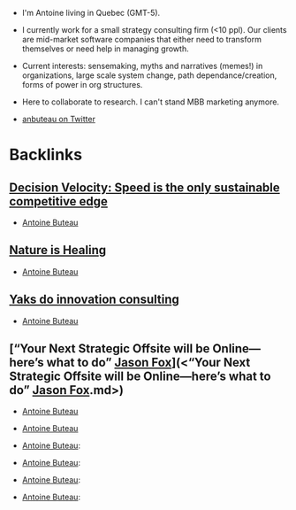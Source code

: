 - I'm Antoine living in Quebec (GMT-5). 
- I currently work for a small strategy consulting firm (<10 ppl). Our clients are mid-market software companies that either need to transform themselves or need help in managing growth. 

- Current interests: sensemaking, myths and narratives (memes!) in organizations, large scale system change, path dependance/creation, forms of power in org structures. 
- Here to collaborate to research. I can't stand MBB marketing anymore.
- [anbuteau on Twitter](https://twitter.com/anbuteau) 

# Backlinks
## [Decision Velocity: Speed is the only sustainable competitive edge](<Decision Velocity: Speed is the only sustainable competitive edge.md>)
- [Antoine Buteau](<Antoine Buteau.md>)

## [Nature is Healing](<Nature is Healing.md>)
- [Antoine Buteau](<Antoine Buteau.md>)

## [Yaks do innovation consulting](<Yaks do innovation consulting.md>)
- [Antoine Buteau](<Antoine Buteau.md>)

## [“Your Next Strategic Offsite will be Online—here’s what to do” [Jason Fox](<Jason Fox.md>)](<“Your Next Strategic Offsite will be Online—here’s what to do” [Jason Fox](<Jason Fox.md>).md>)
- [Antoine Buteau](<Antoine Buteau.md>)

- [Antoine Buteau](<Antoine Buteau.md>)

- [Antoine Buteau](<Antoine Buteau.md>):

- [Antoine Buteau](<Antoine Buteau.md>):

- [Antoine Buteau](<Antoine Buteau.md>):

- [Antoine Buteau](<Antoine Buteau.md>):

